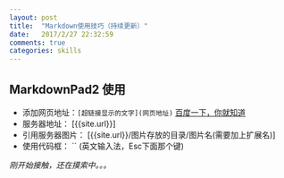 ```yaml
---
layout: post
title:  "Markdown使用技巧（持续更新）"
date:   2017/2/27 22:32:59   
comments: true
categories: skills
---
```


## MarkdownPad2 使用 ##


- 添加网页地址：`[超链接显示的文字](网页地址)`		[百度一下，你就知道](https://www.baidu.com/)	
- 服务器地址：	[{{site.url}}]
- 引用服务器图片：		[{{site.url}}/图片存放的目录/图片名(需要加上扩展名)] 
- 使用代码框： `` (英文输入法，Esc下面那个键)


*刚开始接触，还在摸索中。。。*
	